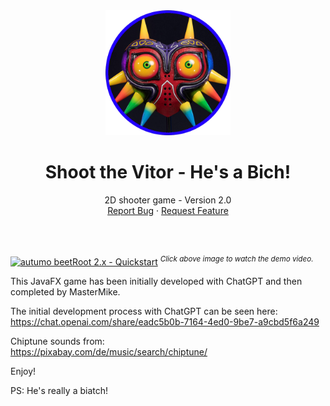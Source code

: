 
<!-- PROJECT LOGO -->
<div align="center">
  <a href="https://github.com/BUM-MasterMike/ShootVitor">
    <img src="https://raw.githubusercontent.com/BUM-MasterMike/ShootVitor/main/src/main/resources/Vitor.png" alt="Logo" width="200" height="200">
  </a>
  <h1 align="center">Shoot the Vitor - He's a Bich!</h1>
  <p align="center">
    2D shooter game - Version 2.0
    <br>
    <a href="https://github.com/BUM-MasterMike/ShootVitor/issues">Report Bug</a>
    ·
    <a href="https://github.com/BUM-MasterMike/ShootVitor/issues">Request Feature</a>
  </p>
</div>

<br/>
<br/>

[![autumo beetRoot 2.x - Quickstart](https://i3.ytimg.com/vi/ZyrpuNFjb7Q/maxresdefault.jpg)](https://youtu.be/ZyrpuNFjb7Q)
<sup>*Click above image to watch the demo video.*</sup>

This JavaFX game has been initially developed with ChatGPT and
then completed by MasterMike.

The initial development process with ChatGPT can be seen here:</br>
https://chat.openai.com/share/eadc5b0b-7164-4ed0-9be7-a9cbd5f6a249

Chiptune sounds from:</br>
https://pixabay.com/de/music/search/chiptune/


Enjoy!


PS: He's really a biatch!

